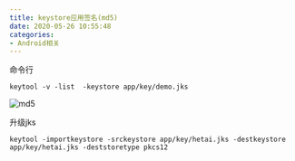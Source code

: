 ```yaml
---
title: keystore应用签名(md5)
date: 2020-05-26 10:55:48
categories:
- Android相关
---
```

命令行
```
keytool -v -list  -keystore app/key/demo.jks 
```

 ![md5](https://upload-images.jianshu.io/upload_images/5526061-8d4c60f81a608ae6.png?imageMogr2/auto-orient/strip%7CimageView2/2/w/1240)

升级jks

```
keytool -importkeystore -srckeystore app/key/hetai.jks -destkeystore app/key/hetai.jks -deststoretype pkcs12
```

